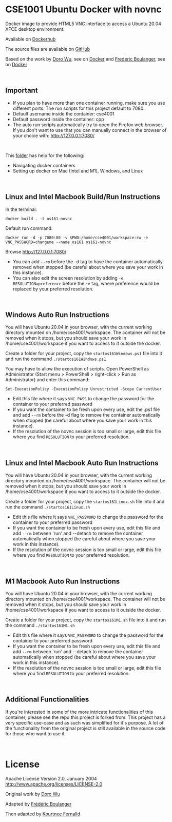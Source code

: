 CSE1001 Ubuntu Docker with novnc
===================

Docker image to provide HTML5 VNC interface to access a Ubuntu 20.04 XFCE desktop environment.

Available on [Dockerhub]()

The source files are available on [GitHub](https://github.com/kourtnee/os161-novnc)

Based on the work by [Doro Wu](https://github.com/fcwu), see on [Docker](https://hub.docker.com/r/dorowu/ubuntu-desktop-lxde-vnc/) and [Frederic Boulanger](https://github.com/Frederic-Boulanger-UPS), see on [Docker](https://hub.docker.com/r/fredblgr/ubuntu-novnc)

<p>&nbsp;</p>

Important
----------------

* If you plan to have more than one container running, make sure you use different ports. The run scripts for this project default to 7080. 
* Default username inside the container: cse4001
* Default password inside the container: cpp
* The auto run scripts automatically try to open the Firefox web browser. If you don't want to use that you can manually connect in the browser of your choice with: http://127.0.0.1:7080/

<p>&nbsp;</p>  

This [folder](https://github.com/kourtnee/cse1001-novnc/tree/master/docker_help) has help for the following:  
* Navigating docker containers  
* Setting up docker on Mac (Intel and M1), Windows, and Linux

<p>&nbsp;</p>

Linux and Intel Macbook Build/Run Instructions
----------------
In the terminal:
```
docker build . -t os161-novnc
```

Default run command:
```
docker run -d -p 7080:80 -v $PWD:/home/cse4001/workspace:rw -e VNC_PASSWORD=changeme --name os161 os161-novnc
```

Browse http://127.0.0.1:7080/

* You can add ```--rm``` before the -d tag to have the container automatically removed when stopped (be careful about where you save your work in this instance).
* You can also edit the screen resolution by adding ```-e RESOLUTION=preference``` before the -v tag, where preference would be replaced by your preferred resolution.

<p>&nbsp;</p>

Windows Auto Run Instructions
----------------
You will have Ubuntu 20.04 in your browser, with the current working directory mounted on /home/cse4001/workspace. The container will not be removed when it stops, but you should save your work in /home/cse4001/workspace if you want to access to it outside the docker.

Create a folder for your project, copy the ```startos161Windows.ps1``` file into it and run the command ```./startos161Windows.ps1```

You may have to allow the execution of scripts. 
Open PowerShell as Administrator (Start menu > PowerShell > right-click > Run as Administrator) and enter this command:

```Set-ExecutionPolicy -ExecutionPolicy Unrestricted -Scope CurrentUser```

* Edit this file where it says ```VNC_PASS``` to change the password for the container to your preferred password
* If you want the container to be fresh upon every use, edit the .ps1 file and add ```--rm``` before the -d flag to remove the container automatically when stopped (be careful about where you save your work in this instance).  
* If the resolution of the novnc session is too small or large, edit this file where you find ```RESOLUTION``` to your preferred resolution.

<p>&nbsp;</p>

Linux and Intel Macbook Auto Run Instructions
----------------
You will have Ubuntu 20.04 in your browser, with the current working directory mounted on /home/cse4001/workspace. The container will not be removed when it stops, but you should save your work in /home/cse4001/workspace if you want to access to it outside the docker.

Create a folder for your project, copy the ```startos161Linux.sh``` file into it and run the command ```./startos161Linux.sh```

* Edit this file where it says ```VNC_PASSWORD``` to change the password for the container to your preferred password
* If you want the container to be fresh upon every use, edit this file and add ```--rm``` between 'run' and --detach to remove the container automatically when stopped (be careful about where you save your work in this instance).  
* If the resolution of the novnc session is too small or large, edit this file where you find ```RESOLUTION``` to your preferred resolution.

<p>&nbsp;</p>

M1 Macbook Auto Run Instructions
----------------
You will have Ubuntu 20.04 in your browser, with the current working directory mounted on /home/cse4001/workspace. The container will not be removed when it stops, but you should save your work in /home/cse4001/workspace if you want to access to it outside the docker.

Create a folder for your project, copy the ```startos161M1.sh``` file into it and run the command ```./startos161M1.sh```

* Edit this file where it says ```VNC_PASSWORD``` to change the password for the container to your preferred password
* If you want the container to be fresh upon every use, edit this file and add ```--rm``` between 'run' and --detach to remove the container automatically when stopped (be careful about where you save your work in this instance).  
* If the resolution of the novnc session is too small or large, edit this file where you find ```RESOLUTION``` to your preferred resolution.

<p>&nbsp;</p>

Additional Functionalities 
--------------------

If you're interested in some of the more intricate functionalities of this container, please see the repo this project is forked from. This project has a very specific use-case and as such was simplified for it's purpose. A lot of the functionality from the original project is still available in the source code for those who want to use it. 

<p>&nbsp;</p>

License
==================

Apache License Version 2.0, January 2004 http://www.apache.org/licenses/LICENSE-2.0

Original work by [Doro Wu](https://github.com/fcwu)

Adapted by [Frédéric Boulanger](https://github.com/Frederic-Boulanger-UPS)

Then adapted by [Kourtnee Fernalld](https://github.com/kourtnee)
